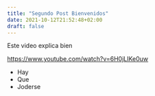 ```yaml
---
title: "Segundo Post Bienvenidos"
date: 2021-10-12T21:52:48+02:00
draft: false
---
```


Este video explica bien

https://www.youtube.com/watch?v=6H0jLIKe0uw

- Hay
- Que
- Joderse
